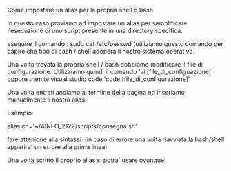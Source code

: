 Come impostare un alias per la propria shell o bash.

In questo caso proviamo ad impostare un alias per semplificare l'esecuzione di uno script presente in una directory specifica.

eseguire il comando : sudo cat /etc/passwd (utiliziamo questo comando per capire che tipo di bash / shell adopera il nostro sistema operativo.

Una volta trovata la propria shell / bash dobbiamo modificare il file di configurazione.
Utilizziamo quindi il comando 'vi [file_di_configuazione]' oppure tramite visual studio code 'code [file_di_configurazione]'

Una volta entrati andiamo al termine della pagina ed inseriamo manualmente il nostro alias.

Esempio:

alias cn='~/4INFO_2122/scripts/consegna.sh'

fare attenione alla sintassi. (in caso di errore una volta riavviata la bash/shell apparira' un errore alla prima linea)

Una volta scritto il proprio alias si potra' usare ovunque!
